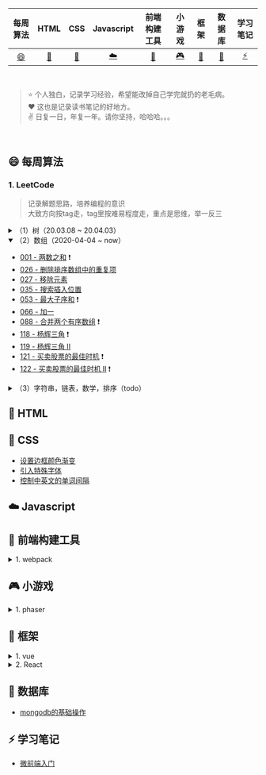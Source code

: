 |           每周算法           |         HTML         |                CSS                |          Javascript          |           前端构建工具           |               小游戏               |           框架           |           数据库          |           学习笔记          |
| :------------------: | :-------------------------------: | :--------------------------: | :------------------------------: | :--------------------------------: | :----------------------: | :----------------------: | :----------------------: | :----------------------: |
| [:smile:](#smile-每周算法) | [:memo:](#memo-HTML) | [:floppy_disk:](#floppy_disk-CSS) | [:cloud:](#cloud-Javascript) | [:wrench:](#wrench-前端构建工具) | [:video_game:](#video_game-小游戏) | [:hammer:](#hammer-框架) | [:briefcase:](#briefcase-数据库) | [ :zap: ](#zap-学习笔记) |

<br/>

> ⭐️ 个人独白，记录学习经验，希望能改掉自己学完就扔的老毛病。  
> :heart: 这也是记录读书笔记的好地方。   
> :v: 日复一日，年复一年。请你坚持，哈哈哈。。。  

<br/>

## :smile: 每周算法

### 1. LeetCode

> 记录解题思路，培养编程的意识  
> 大致方向按tag走，tag里按难易程度走，重点是思维，举一反三  

<details>
  <summary>（1）树（20.03.08 ~ 20.04.03）</summary> 

  - [100 - 相同的树](./src/arithmetic/LeetCode/tree/SameTree.md) :heavy_exclamation_mark:
  - [101 - 对称二叉树](./src/arithmetic/LeetCode/tree/SymmetricTree.md) :heavy_exclamation_mark:
  - [104 - 二叉树的最大深度](./src/arithmetic/LeetCode/tree/MaximumDepthBinaryTree.md) :heavy_exclamation_mark:
  - [107 - 二叉树的层次遍历 II](./src/arithmetic/LeetCode/tree/BinaryTreeLevelOrderTraversal.md)
  - [108 - 将有序数组转换为二叉搜索树](./src/arithmetic/LeetCode/tree/ConvertSortedArrayBinarySearchTree.md)
  - [110 - 平衡二叉树](./src/arithmetic/LeetCode/tree/BalancedBinaryTree.md) :heavy_exclamation_mark:
  - [111 - 二叉树的最小深度](./src/arithmetic/LeetCode/tree/MinimumDepthBinaryTree.md)
  - [112 - 路经总和](./src/arithmetic/LeetCode/tree/PathSum.md)
  - [226 - 翻转二叉树](./src/arithmetic/LeetCode/tree/InvertBinaryTree.md)
  - [235 - 二叉搜索树的最近公共祖先](./src/arithmetic/LeetCode/tree/LowestCommonAncestorBinarySearchTree.md)
  - [257 - 二叉树的所有路径](./src/arithmetic/LeetCode/tree/BinaryTreePaths.md)
  - [404 - 左叶子之和](./src/arithmetic/LeetCode/tree/SumLeftLeaves.md)
  - [437 - 路径总和 III](./src/arithmetic/LeetCode/tree/PathSumIII.md)
  - [501 - 二叉搜索树中的众数](./src/arithmetic/LeetCode/tree/FindModeBinarySearchTree.md)
  - [530 - 二叉搜索树的最小绝对差](./src/arithmetic/LeetCode/tree/MinimumAbsoluteDifferenceBST.md)
  - [538 - 把二叉搜索树转换为累加树](./src/arithmetic/LeetCode/tree/ConvertBSTGreaterTree.md)
  - [543 - 二叉树的直径](./src/arithmetic/LeetCode/tree/DiameterBinaryTree.md)
  - [559 - N叉树的最大深度](./src/arithmetic/LeetCode/tree/MaximumDepthN-aryTree.md)
  - [563 - 二叉树的坡度](./src/arithmetic/LeetCode/tree/BinaryTreeTilt.md)
  - [572 - 另一个树的子树](./src/arithmetic/LeetCode/tree/SubtreeAnotherTree.md)
  - [589 - N叉树的前序遍历](./src/arithmetic/LeetCode/tree/N-aryTreePreorderTraversal.md)
  - [590 - N叉树的后序遍历](./src/arithmetic/LeetCode/tree/N-aryTreePostorderTraversal.md)
  - [606 - 根据二叉树创建字符串](./src/arithmetic/LeetCode/tree/ConstructStringBinaryTree.md)
  - [617 - 合并二叉树](./src/arithmetic/LeetCode/tree/MergeTwoBinaryTrees.md)
  - [637 - 二叉树的层平均值](./src/arithmetic/LeetCode/tree/AverageLevelsBinaryTree.md)
  - [653 - 两数之和 IV - 输入 BST](./src/arithmetic/LeetCode/tree/TwoSumIVInputBST.md)
  - [669 - 修剪二叉搜索树](./src/arithmetic/LeetCode/tree/TrimBinarySearchTree.md)
  - [671 - 二叉树中第二小的节点](./src/arithmetic/LeetCode/tree/SecondMinimumNodeBinaryTree.md)
  - [687 - 最长同值路径](./src/arithmetic/LeetCode/tree/LongestUnivaluePath.md)
  - [783 - 二叉搜索树结点最小距离](./src/arithmetic/LeetCode/tree/MinimumDistanceBetweenBSTNodes.md)
  - [872 - 叶子相似的树](./src/arithmetic/LeetCode/tree/LeafSimilarTrees.md)
  - [897 - 递增顺序查找树](./src/arithmetic/LeetCode/tree/IncreasingOrderSearchTree.md)
  - [938 - 二叉搜索树的范围和](./src/arithmetic/LeetCode/tree/RangeSumBST.md)
  - [965 - 单值二叉树](./src/arithmetic/LeetCode/tree/UnivaluedBinaryTree.md)
  - [993 - 二叉树的堂兄弟节点](./src/arithmetic/LeetCode/tree/CousinsBinaryTree.md)
  - [1022 - 从根到叶的二进制数之和](./src/arithmetic/LeetCode/tree/SumRootLeafBinaryNumbers.md)
  - [94 - 二叉树的中序遍历(中等)](./src/arithmetic/LeetCode/tree/BinaryTreeInorderTraversal.md) :heavy_exclamation_mark:
  - [98 - 验证二叉搜索树(中等)](./src/arithmetic/LeetCode/tree/ValidateBinarySearchTree.md) :heavy_exclamation_mark:
  - [102 - 二叉树的层序遍历(中等)](./src/arithmetic/LeetCode/tree/BinaryTreeLevelOrderTraversalI.md) :heavy_exclamation_mark:
  - [105 - 从前序与中序遍历序列构造二叉树(中等)](./src/arithmetic/LeetCode/tree/ConstructBinaryTreefromPreorderInorderTraversal.md) :heavy_exclamation_mark:
  - [106 - 从中序与后序遍历序列构造二叉树(中等)](./src/arithmetic/LeetCode/tree/ConstructBinaryTreefromInorderandPostorderTraversal.md)
  - [144 - 二叉树的前序遍历(中等)](./src/arithmetic/LeetCode/tree/BinaryTreePreorderTraversal.md) :heavy_exclamation_mark:
  - [145 - 二叉树的后序遍历(困难)](./src/arithmetic/LeetCode/tree/BinaryTreePostorderTraversal.md) :heavy_exclamation_mark:
  - [889 - 根据前序和后序遍历构造二叉树(中等)](./src/arithmetic/LeetCode/tree/ConstructBinaryTreefromPreorderPostorderTraversal.md)

</details >

<details open>
  <summary>（2）数组（2020-04-04 ~ now）</summary>

  - [001 - 两数之和](./src/arithmetic/LeetCode/array/twoSum.md) :heavy_exclamation_mark:
  - [026 - 删除排序数组中的重复项](./src/arithmetic/LeetCode/array/RemoveDuplicatesFromSortedArray.md)
  - [027 - 移除元素](./src/arithmetic/LeetCode/array/RemoveElement.md)
  - [035 - 搜索插入位置](./src/arithmetic/LeetCode/array/SearchInsertPosition.md)
  - [053 - 最大子序和](./src/arithmetic/LeetCode/array/MaximumSubarray.md) :heavy_exclamation_mark:
  - [066 - 加一](./src/arithmetic/LeetCode/array/PlusOne.md)
  - [088 - 合并两个有序数组](./src/arithmetic/LeetCode/array/MergeSortedArray.md) :heavy_exclamation_mark:
  - [118 - 杨辉三角](./src/arithmetic/LeetCode/array/Pascal'sTriangle.md) :heavy_exclamation_mark:
  - [119 - 杨辉三角 II](./src/arithmetic/LeetCode/array/Pascal'sTriangleII.md)
  - [121 - 买卖股票的最佳时机](./src/arithmetic/LeetCode/array/BestTimeBuyandSellStock.md) :heavy_exclamation_mark:
  - [122 - 买卖股票的最佳时机 II](./src/arithmetic/LeetCode/array/BestTimetoBuyandSellStockII.md) :heavy_exclamation_mark:

</details>

<details>
  <summary>（3）字符串，链表，数学，排序（todo）</summary>

</details>

<!-- <details >
  <summary>2. 简单难度</summary> 

  - [007 - 正数反转](./src/arithmetic/LeetCode/reverseInt.md)
  - [009 - 回文数](./src/arithmetic/LeetCode/isPalindrome.md)
  - [013 - 罗马数字转整数](./src/arithmetic/LeetCode/RomanToInt.md)
  - [014 - 最长公共前缀](./src/arithmetic/LeetCode/longCommonPre.md)
  - [020 - 有效的括号](./src/arithmetic/LeetCode/ValidParentheses.md)
  - [021 - 合并两个有序链表](./src/arithmetic/LeetCode/MergeTwoSortedLists.md)
  - [028 - 实现str()](./src/arithmetic/LeetCode/ImplementStrStr.md)
  - [038 - 外观数列](./src/arithmetic/LeetCode/CountAndSay.md)
  - [058  - 最后一个单词的长度](./src/arithmetic/LeetCode/LengthLastWord.md)
  - [067 - 二进制求和](./src/arithmetic/LeetCode/AddBinary.md)
  - [069 - x 的平方根](./src/arithmetic/LeetCode/Sqrt(x).md)
  - [070 - 爬楼梯](./src/arithmetic/LeetCode/ClimbingStairs.md)
    
</details >

<details >
  <summary>3. Math</summary> 
  
  - [斐波那契数列](./src/arithmetic/math/feibo.md)
  - [水仙花数](./src/arithmetic/math/daffodil.md)
  - [杨辉三角](./src/arithmetic/math/three.md)
  - [找到100以内的质数](./src/arithmetic/math/primeNum.md)
  - [实现九九乘法表](./src/arithmetic/math/nine.md)
    
</details > -->

## :memo: HTML

## :floppy_disk: CSS

- [设置边框颜色渐变](./src/css/dot/border.md#设置边框颜色渐变)
- [引入特殊字体](./src/css/dot/border.md#引入特殊字体)
- [控制中英文的单词间隔](./src/css/dot/border.md#控制中英文的单词间隔)

## :cloud: Javascript

## :wrench: 前端构建工具

<details >
  <summary>1. webpack</summary> 
  
  - 从零搭建webpack配置系列
    - [从零搭建webpack配置 - ES6](./src/builds-tools/webpack/es6)
    - [从零搭建webpack配置 - 配置html模板](./src/builds-tools/webpack/html-webpack-plugin)
    - [从零搭建webpack配置 - devserver](./src/builds-tools/webpack/devserver)
    - [从零搭建webpack配置 - 引用css](./src/builds-tools/webpack/css)
    - [从零搭建webpack配置 - 引用图片](./src/builds-tools/webpack/image)
    - [从零搭建webpack配置 - 代码分割](./src/builds-tools/webpack/codeSplit)

  - 配置
    - [resolve解析](./src/builds-tools/webpack/webpack-config/resolve.md)

  - plugin
    - [打包前清空dist目录 -- clean-webpack-plugin](./src/builds-tools/webpack/plugin/cleanWebpack.md#安利插件----clean-webpack-plugin)
  - 知识小点
    - [使用 Prettier格式化代码](./src/builds-tools/dot#使用-prettier格式化代码)
  
</details>


## :video_game: 小游戏

<details >
  <summary>1. phaser</summary> 
  
  - [webpack + phaser-ce@2.11.0](./src/h5-game/phaser/webpack+phaser-ce)
  - [Phaser中的事件机制](./src/h5-game/phaser/event)
  - [基于Phaser的加载进度条实现](./src/h5-game/phaser/loading)
  - [使用对象池模式优化游戏性能](./src/h5-game/phaser/object-mode)
  - [基于phaser的滚动排行榜](./src/h5-game/phaser/ranking-list)
  - [基于phaser的天降火鸡demo](./src/h5-game/phaser/turkey)
 
</details>

## :hammer: 框架

<details >
  <summary>1. vue</summary> 
  
  - vue基础
    - [简单的弹窗组件实现](./src/vue/vue/component.md)
    - [图片预加载](./src/vue/preload-image)
    - [vue移动端适配方案--vw](./src/vue/dot/mobile.md)
    - [基础组件的自动化全局注册](./src/vue/vue-component)
    - [全局过滤器注册](./src/vue/dot/filter.md)
    - [实现防抖/节流HOC](./src/vue/dot/throttle.md)
    - [实现弹出窗popover](./src/vue/dot/popover.md)

  - vuex
    - [vuex的基本项目结构](./src/vue/vuex)
    - [vuex-pathify的基本项目结构](./src/vue/vuex-pathify)

  - vue-cli
    - [通过环境变量设置publicPath](./src/vue/vue-cli/publicPath.md)
    - [更多vue-cli3配置参考 - vue-cli3-config-reference](https://github.com/chenweihuan/vue-cli3-config-reference)

  - vue-router
    - [vue-router的使用方法](./src/vue/vue-router)

  - 知识小点
    - [给 router-link 绑定事件](./src/vue/dot/README.md#给router-link绑定事件)
    - [监听route的变化](./src/vue/dot/README.md#监听route的变化)
    - [在火狐浏览器中，disabled的input元素不会执行父组件的click事件](./src/vue/dot/README.md#disabled的input元素不会执行父组件的click事件)
  
</details >
  
<details >
  <summary>2. React</summary> 
  
  - react-redux
    - [如何安装Redux-DevTools](./src/React/Redux-DevTools.md)
    - [react-redux的使用和基本项目机构](./src/React/react-redux)
    
</details >

## :briefcase: 数据库

- [mongodb的基础操作](./src/data-base/mongodb)

## :zap: 学习笔记

- [微前端入门](./src/learn-note/micro-frontend.md)
